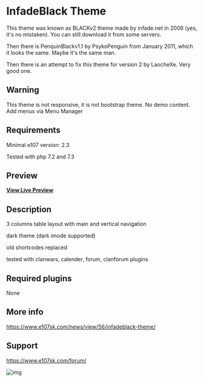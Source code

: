# InfadeBlack Theme

This theme was known as BLACKv2 theme made by infade.net in 2006 (yes, it's no mistaken).  You can still download it from some servers. 

Then there is PenquinBlackv1.1 by PsykoPenguin from January 2011, which it looks the same.  Maybe it's the same man.

Then there is an attempt to fix this theme for version 2 by LaocheXe. Very good one.

## Warning
This theme is not responsive, it is not bootstrap theme. No demo content. Add menus via Menu Manager

## Requirements

Minimal e107 version: 2.3

Tested with php 7.2 and 7.3

## Preview

**[View Live Preview](https://www.e107sk.com/v2demo/infadeblack/)**

## Description

3 columns table layout with main and vertical navigation

dark theme (dark imode supported)

old shortcodes replaced

tested with clanwars, calender, forum, clanforum plugins

## Required plugins

None

## More info

https://www.e107sk.com/news/view/56/infadeblack-theme/


## Support
https://www.e107sk.com/forum/


![img](https://www.e107sk.com/media/img/0x0/2019-09/e107_theme_infadeblack00.jpg)


